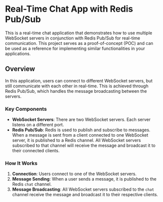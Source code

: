 # Real-Time Chat App with Redis Pub/Sub

This is a real-time chat application that demonstrates how to use multiple WebSocket servers in conjunction with Redis Pub/Sub for real-time communication. This project serves as a proof-of-concept (POC) and can be used as a reference for implementing similar functionalities in your applications.

## Overview

In this application, users can connect to different WebSocket servers, but still communicate with each other in real-time. This is achieved through Redis Pub/Sub, which handles the message broadcasting between the servers.

### Key Components

- **WebSocket Servers**: There are two WebSocket servers. Each server listens on a different port.
- **Redis Pub/Sub**: Redis is used to publish and subscribe to messages. When a message is sent from a client connected to one WebSocket server, it is published to a Redis channel. All WebSocket servers subscribed to that channel will receive the message and broadcast it to their connected clients.

### How It Works

1. **Connection**: Users connect to one of the WebSocket servers.
2. **Message Sending**: When a user sends a message, it is published to the Redis `chat` channel.
3. **Message Broadcasting**: All WebSocket servers subscribed to the `chat` channel receive the message and broadcast it to their respective clients.


